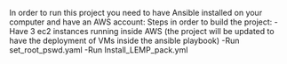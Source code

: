 In order to run this project you need to have Ansible installed on your computer and have an AWS account:
Steps in order to build the project:
-Have 3 ec2 instances running inside AWS (the project will be updated to have the deployment of VMs inside the ansible playbook)
-Run set_root_pswd.yaml
-Run Install_LEMP_pack.yml
